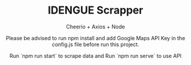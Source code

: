 <h1 align="center">IDENGUE Scrapper</h1>
<p align ="center">Cheerio + Axios + Node</p>
<p align ="center">Please be advised to run npm install and add Google Maps API Key in the config.js file before run this project.</p>
<p align ="center"> Run `npm run start` to scrape data and Run `npm run serve` to use API</p>
